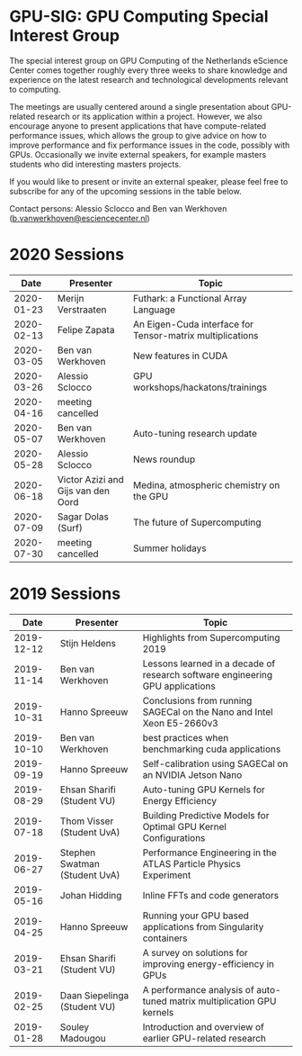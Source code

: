 # GPU-SIG: GPU Computing Special Interest Group

The special interest group on GPU Computing of the Netherlands eScience Center comes together roughly every three weeks to share knowledge and experience on the latest research and technological developments relevant to computing. 

The meetings are usually centered around a single presentation about GPU-related research or its application within a project. However, we also encourage anyone to present applications that have compute-related performance issues, which allows the group to give advice on how to improve performance and fix performance issues in the code, possibly with GPUs. Occasionally we invite external speakers, for example masters students who did interesting masters projects.

If you would like to present or invite an external speaker, please feel free to subscribe for any of the upcoming sessions in the table below.

Contact persons: Alessio Sclocco and Ben van Werkhoven (b.vanwerkhoven@esciencecenter.nl)

# 2020 Sessions

| Date | Presenter | Topic |
|------|----------------|-------|
| 2020-01-23 | Merijn Verstraaten | Futhark: a Functional Array Language |
| 2020-02-13 | Felipe Zapata | An Eigen-Cuda interface for Tensor-matrix multiplications |
| 2020-03-05 | Ben van Werkhoven | New features in CUDA |
| 2020-03-26 | Alessio Sclocco | GPU workshops/hackatons/trainings |
| 2020-04-16 | meeting cancelled |  |
| 2020-05-07 | Ben van Werkhoven | Auto-tuning research update |
| 2020-05-28 | Alessio Sclocco | News roundup |
| 2020-06-18 | Victor Azizi and Gijs van den Oord | Medina, atmospheric chemistry on the GPU |
| 2020-07-09 | Sagar Dolas (Surf) | The future of Supercomputing |
| 2020-07-30 | meeting cancelled | Summer holidays |

# 2019 Sessions

| Date | Presenter | Topic |
|------|----------------|-------|
| 2019-12-12 | Stijn Heldens | Highlights from Supercomputing 2019 |
| 2019-11-14 | Ben van Werkhoven | Lessons learned in a decade of research software engineering GPU applications |
| 2019-10-31 | Hanno Spreeuw | Conclusions from running SAGECal on the Nano and Intel Xeon E5-2660v3|
| 2019-10-10 | Ben van Werkhoven | best practices when benchmarking cuda applications |
| 2019-09-19 | Hanno Spreeuw | Self-calibration using SAGECal on an NVIDIA Jetson Nano |
| 2019-08-29 | Ehsan Sharifi (Student VU) | Auto-tuning GPU Kernels for Energy Efficiency |
| 2019-07-18 | Thom Visser (Student UvA) | Building Predictive Models for Optimal GPU Kernel Configurations |
| 2019-06-27 | Stephen Swatman (Student UvA) | Performance Engineering in the ATLAS Particle Physics Experiment |
| 2019-05-16 | Johan Hidding | Inline FFTs and code generators |
| 2019-04-25 | Hanno Spreeuw | Running your GPU based applications from Singularity containers |
| 2019-03-21 | Ehsan Sharifi (Student VU) | A survey on solutions for improving energy-efficiency in GPUs |
| 2019-02-25 | Daan Siepelinga (Student VU) | A performance analysis of auto-tuned matrix multiplication GPU kernels |
| 2019-01-28 | Souley Madougou | Introduction and overview of earlier GPU-related research |






